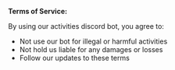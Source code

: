 **Terms of Service:**

By using our activities discord bot, you agree to:

* Not use our bot for illegal or harmful activities
* Not hold us liable for any damages or losses
* Follow our updates to these terms
